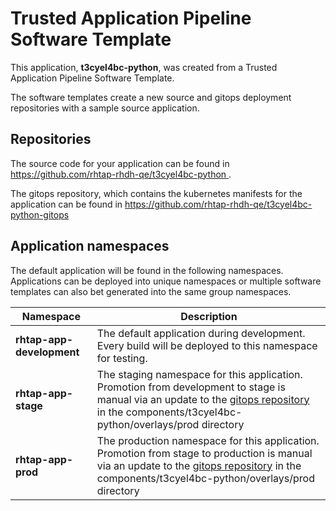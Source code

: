# Trusted Application Pipeline Software Template

This application, **t3cyel4bc-python**, was created from a Trusted Application Pipeline Software Template.

The software templates create a new source and gitops deployment repositories with a sample source application. 

## Repositories

The source code for your application can be found in [https://github.com/rhtap-rhdh-qe/t3cyel4bc-python ](https://github.com/rhtap-rhdh-qe/t3cyel4bc-python ).
 
The gitops repository, which contains the kubernetes manifests for the application can be found in 
[https://github.com/rhtap-rhdh-qe/t3cyel4bc-python-gitops ](https://github.com/rhtap-rhdh-qe/t3cyel4bc-python-gitops ) 

## Application namespaces 

The default application will be found in the following namespaces. Applications can be deployed into unique namespaces or multiple software templates can also bet generated into the same group namespaces.  

|  Namespace   |  Description   |  
| -------- | -------- |   
| **rhtap-app-development** | The default application during development. Every build will be deployed to this namespace for testing. | 
| **rhtap-app-stage** | The staging namespace for this application. Promotion from development to stage is manual via an update to the [gitops repository](https://github.com/rhtap-rhdh-qe/t3cyel4bc-python-gitops ) in the components/t3cyel4bc-python/overlays/prod directory |  
| **rhtap-app-prod** | The production namespace for this application. Promotion from stage to production is manual via an update to the [gitops repository](https://github.com/rhtap-rhdh-qe/t3cyel4bc-python-gitops ) in the components/t3cyel4bc-python/overlays/prod directory | 